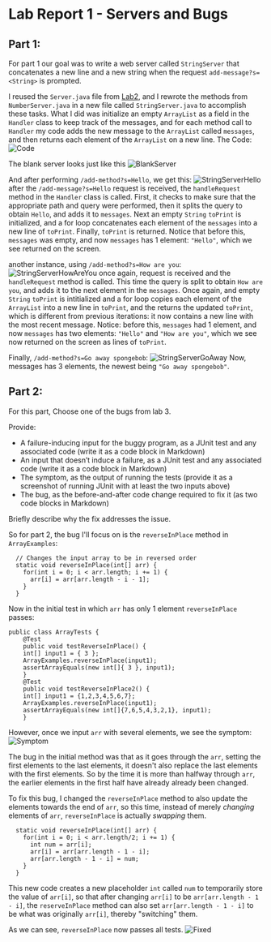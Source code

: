 # Lab Report 1 - Servers and Bugs
## Part 1: 
For part 1 our goal was to write a web server called `StringServer` that concatenates a new line and a new string when the request 
`add-message?s=<String>` is prompted. 

I reused the `Server.java` file from [Lab2](https://github.com/pmckenna2425/wavelet), and I rewrote the methods from `NumberServer.java` in a new file called `StringServer.java` to accomplish these tasks.
What I did was initialize an empty `ArrayList` as a field in the `Handler` class to keep track of the messages, and for each method call to `Handler` my code adds the new message to the `ArrayList` called `messages`, and then returns each element of the `ArrayList` on a new line. 
The Code: 
![Code](StringServerCode.png)

The blank server looks just like this
![BlankServer](https://github.com/pmckenna2425/cse15l-lab-reports/blob/main/StringServer%20base.png)

And after performing `/add-method?s=Hello`, we get this: 
![StringServerHello](https://github.com/pmckenna2425/cse15l-lab-reports/blob/main/StringServerHello.png)
after the `/add-message?s=Hello` request is received, the `handleRequest` method in the `Handler` class is called. First, it checks to make sure that the appropriate path and query were performed, then it splits the query to obtain `Hello`, and adds it to `messages`. Next an empty `String` `toPrint` is initialized, and a for loop concatenates each element of the `messages` into a new line of `toPrint`. Finally, `toPrint` is returned. 
Notice that before this, `messages` was empty, and now `messages` has 1 element: `"Hello"`, which we see returned on the screen. 

another instance, using `/add-method?s=How are you`:
![StringServerHowAreYou](https://github.com/pmckenna2425/cse15l-lab-reports/blob/main/StringServerHowAreYou.png)
once again, request is received and the `handleRequest` method is called. This time the query is split to obtain `How are you`, and adds it to the next element in the `messages`. Once again, and empty `String` `toPrint` is intitialized and a for loop copies each element of the `ArrayList` into a new line in `toPrint`, and the returns the updated `toPrint`, which is different from previous iterations: it now contains a new line with the most recent message. 
Notice: before this, `messages` had 1 element, and now `messages` has two elements: `"Hello"` and `"How are you"`, which we see now returned on the screen as lines of `toPrint`. 

Finally, `/add-method?s=Go away spongebob`:
![StringServerGoAway](https://github.com/pmckenna2425/cse15l-lab-reports/blob/main/StringServerGoAway.png)
Now, messages has 3 elements, the newest being `"Go away spongebob"`. 



## Part 2: 
For this part, 
Choose one of the bugs from lab 3.

Provide:
* A failure-inducing input for the buggy program, as a JUnit test and any associated code (write it as a code block in Markdown)
* An input that doesn’t induce a failure, as a JUnit test and any associated code (write it as a code block in Markdown)
* The symptom, as the output of running the tests (provide it as a screenshot of running JUnit with at least the two inputs above)
* The bug, as the before-and-after code change required to fix it (as two code blocks in Markdown)
 
Briefly describe why the fix addresses the issue.

So for part 2, the bug I'll focus on is the `reverseInPlace` method in `ArrayExamples`:
```
  // Changes the input array to be in reversed order
  static void reverseInPlace(int[] arr) {
    for(int i = 0; i < arr.length; i += 1) {
      arr[i] = arr[arr.length - i - 1];
    }
  }
```
Now in the initial test in which `arr` has only 1 element `reverseInPlace` passes: 
```
public class ArrayTests {
	@Test 
	public void testReverseInPlace() {
    int[] input1 = { 3 };
    ArrayExamples.reverseInPlace(input1);
    assertArrayEquals(new int[]{ 3 }, input1);
	}
 	@Test 
	public void testReverseInPlace2() {
    int[] input1 = {1,2,3,4,5,6,7};
    ArrayExamples.reverseInPlace(input1);
    assertArrayEquals(new int[]{7,6,5,4,3,2,1}, input1);
	}
```
However, once we input `arr` with several elements, we see the symptom: 
![Symptom](ArrayTest1.png) 

The bug in the initial method was that as it goes through the `arr`, setting the first elements to the last elements, it doesn't also replace the last elements with the first elements. So by the time it is more than halfway through `arr`, the earlier elements in the first half have already already been changed. 

To fix this bug, I changed the `reverseInPlace` method to also update the elements towards the end of `arr`, so this time, instead of merely *changing* elements of `arr`, `reverseInPlace` is actually *swapping* them. 
```
  static void reverseInPlace(int[] arr) {
    for(int i = 0; i < arr.length/2; i += 1) {
      int num = arr[i];
      arr[i] = arr[arr.length - 1 - i];
      arr[arr.length - 1 - i] = num; 
    }
  } 
```
This new code creates a new placeholder `int` called `num` to temporarily store the value of `arr[i]`, so that after changing `arr[i]` to be `arr[arr.length - 1 - i]`, the `reserveInPlace` method can also set `arr[arr.length - 1 - i]` to be what was originally `arr[i]`, thereby "switching" them. 

As we can see, `reverseInPlace` now passes all tests. 
![Fixed](ArrayTest2.png) 
